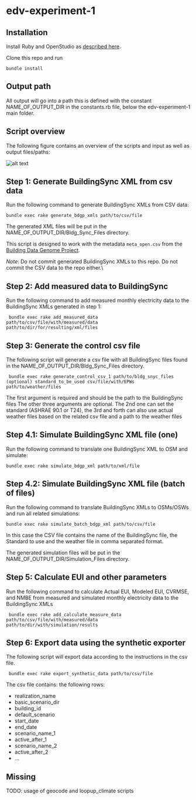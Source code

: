 # edv-experiment-1

## Installation

Install Ruby and OpenStudio as [described here](https://github.com/NREL/openstudio-extension-gem/blob/develop/README.md#installation).

Clone this repo and run

``` bundle install ```

## Output path

All output will go into a path this is defined with the constant NAME_OF_OUTPUT_DIR in the constants.rb file, 
below the edv-experiment-1 main folder. 

## Script overview

The following figure contains an overview of the scripts and input as well as output files/paths:

![alt text](ScriptOverview.PNG)

## Step 1: Generate BuildingSync XML from csv data

Run the following command to generate BuildingSync XMLs from CSV data:

``` bundle exec rake generate_bdgp_xmls path/to/csv/file ```

The generated XML files will be put in the NAME_OF_OUTPUT_DIR/Bldg_Sync_Files directory.

This script is designed to work with the metadata `meta_open.csv` from the [Building Data Genome Project](https://github.com/buds-lab/the-building-data-genome-project/tree/master/data/raw).

*Note*: Do not commit generated BuildingSync XMLs to this repo.  Do not commit the CSV data to the repo either.\

## Step 2: Add measured data to BuildingSync 

Run the following command to add measured monthly electricity data to the BuildingSync XMLs generated in step 1:

``` bundle exec rake add_measured_data path/to/csv/file/with/measured/data path/to/dir/for/resulting/xml/files```

## Step 3: Generate the control csv file

The following script will generate a csv file with all BuildingSync files found in the NAME_OF_OUTPUT_DIR/Bldg_Sync_Files directory. 

``` bundle exec rake generate_control_csv_1 path/to/bldg_snyc_files (optional) standard_to_be_used csv/file/with/EPWs path/to/weather/files```

The first argument is required and should be the path to the BuildingSync files
The other three arguments are optional. The 2nd one can set the standard (ASHRAE 90.1 or T24), 
the 3rd and forth can also use actual weather files based on the related csv file and a path to the weather files


## Step 4.1: Simulate BuildingSync XML file (one)
Run the following command to translate one BuildingSync XML to OSM and simulate:

``` bundle exec rake simulate_bdgp_xml path/to/xml/file ```

## Step 4.2: Simulate BuildingSync XML file (batch of files)

Run the following command to translate BuildingSync XMLs to OSMs/OSWs and run all related simulations:

``` bundle exec rake simulate_batch_bdgp_xml path/to/csv/file ```

In this case the CSV file contains the name of the BuildingSync file, the Standard to use and the weather file in comma separated format.

The generated simulation files will be put in the NAME_OF_OUTPUT_DIR/Simulation_Files directory.

## Step 5: Calculate EUI and other parameters

Run the following command to calculate Actual EUI, Modeled EUI, CVRMSE, and NMBE from measured and simulated monthly electricity data to the BuildingSync XMLs

``` bundle exec rake add_calculate_measure_data path/to/csv/file/with/measured/data path/to/dir/with/simulation/results```


## Step 6: Export data using the synthetic exporter

The following script will export data according to the instructions in the csv file. 

``` bundle exec rake export_synthetic_data path/to/csv/file```

The csv file contains: the following rows:
- realization_name
- basic_scenario_dir
- building_id
- default_scenario
- start_date
- end_date
- scenario_name_1
- active_after_1
- scenario_name_2
- active_after_2
- ...

## Missing

TODO: usage of geocode and loopup_climate scripts



